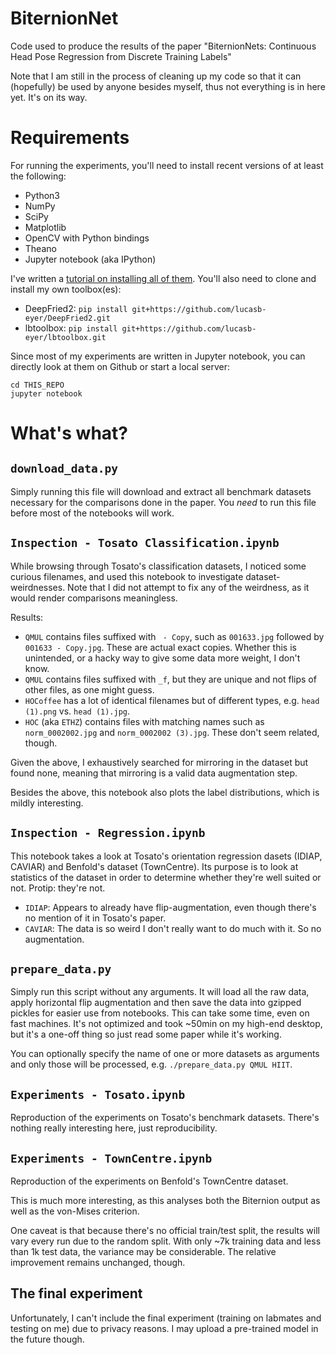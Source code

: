# BiternionNet
Code used to produce the results of the paper "BiternionNets: Continuous Head Pose Regression from Discrete Training Labels"

Note that I am still in the process of cleaning up my code so that it can (hopefully) be used by anyone besides myself,
thus not everything is in here yet. It's on its way.

# Requirements

For running the experiments, you'll need to install recent versions of at least the following:

- Python3
- NumPy
- SciPy
- Matplotlib
- OpenCV with Python bindings
- Theano
- Jupyter notebook (aka IPython)

I've written a [tutorial on installing all of them](http://lb.eyer.be/a/sci-env.html).
You'll also need to clone and install my own toolbox(es):

- DeepFried2: `pip install git+https://github.com/lucasb-eyer/DeepFried2.git`
- lbtoolbox: `pip install git+https://github.com/lucasb-eyer/lbtoolbox.git`

Since most of my experiments are written in Jupyter notebook, you can directly look at them on Github or start a local server:

```
cd THIS_REPO
jupyter notebook
```

# What's what?

## `download_data.py`

Simply running this file will download and extract all benchmark datasets necessary for the comparisons done in the paper.
You *need* to run this file before most of the notebooks will work.

## `Inspection - Tosato Classification.ipynb`

While browsing through Tosato's classification datasets, I noticed some curious filenames, and used this notebook to investigate dataset-weirdnesses.
Note that I did not attempt to fix any of the weirdness, as it would render comparisons meaningless.

Results:

- `QMUL` contains files suffixed with ` - Copy`, such as `001633.jpg` followed by `001633 - Copy.jpg`.
  These are actual exact copies. Whether this is unintended, or a hacky way to give some data more weight, I don't know.
- `QMUL` contains files suffixed with `_f`, but they are unique and not flips of other files, as one might guess.
- `HOCoffee` has a lot of identical filenames but of different types, e.g. `head (1).png` vs. `head (1).jpg`.
- `HOC` (aka `ETHZ`) contains files with matching names such as `norm_0002002.jpg` and `norm_0002002 (3).jpg`. These don't seem related, though.

Given the above, I exhaustively searched for mirroring in the dataset but found none, meaning that mirroring is a valid data augmentation step.

Besides the above, this notebook also plots the label distributions, which is mildly interesting.

## `Inspection - Regression.ipynb`

This notebook takes a look at Tosato's orientation regression dasets (IDIAP, CAVIAR) and Benfold's dataset (TownCentre).
Its purpose is to look at statistics of the dataset in order to determine whether they're well suited or not.
Protip: they're not.

- `IDIAP`: Appears to already have flip-augmentation, even though there's no mention of it in Tosato's paper.
- `CAVIAR`: The data is so weird I don't really want to do much with it. So no augmentation.

## `prepare_data.py`

Simply run this script without any arguments.
It will load all the raw data, apply horizontal flip augmentation and then save the data into gzipped pickles for easier use from notebooks.
This can take some time, even on fast machines.
It's not optimized and took ~50min on my high-end desktop, but it's a one-off thing so just read some paper while it's working.

You can optionally specify the name of one or more datasets as arguments and only those will be processed, e.g. `./prepare_data.py QMUL HIIT`.

## `Experiments - Tosato.ipynb`

Reproduction of the experiments on Tosato's benchmark datasets.
There's nothing really interesting here, just reproducibility.

## `Experiments - TownCentre.ipynb`

Reproduction of the experiments on Benfold's TownCentre dataset.

This is much more interesting, as this analyses both the Biternion output
as well as the von-Mises criterion.

One caveat is that because there's no official train/test split, the results
will vary every run due to the random split. With only ~7k training data and
less than 1k test data, the variance may be considerable.
The relative improvement remains unchanged, though.

## The final experiment

Unfortunately, I can't include the final experiment (training on labmates and
testing on me) due to privacy reasons. I may upload a pre-trained model in the
future though.
